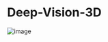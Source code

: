 # Deep-Vision-3D

![image](https://user-images.githubusercontent.com/66909138/198850165-37026312-001b-4fe7-8ea2-15e95c5232c4.png)
